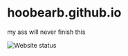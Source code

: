 # hoobearb.github.io
my ass will never finish this

![Website status](https://img.shields.io/website?down_color=red&down_message=fuck&style=plastic&up_color=green&up_message=we%20up&url=https%3A%2F%2Fhoobearb.github.io%2F)